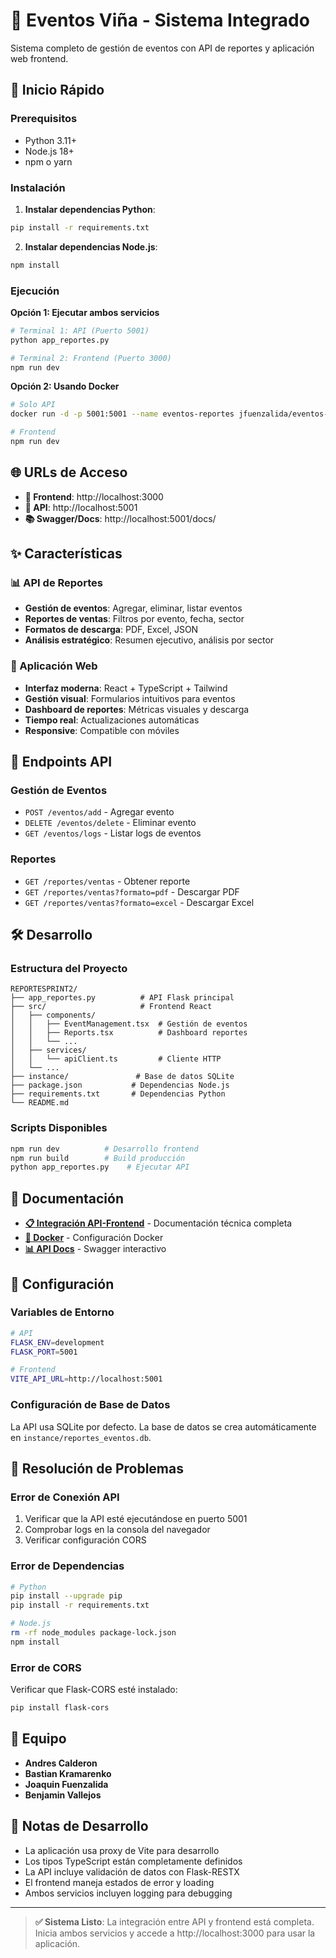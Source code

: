 # 🎫 Eventos Viña - Sistema Integrado

Sistema completo de gestión de eventos con API de reportes y aplicación web frontend.

## 🚀 Inicio Rápido

### Prerequisitos
- Python 3.11+
- Node.js 18+
- npm o yarn

### Instalación

1. **Instalar dependencias Python**:
```bash
pip install -r requirements.txt
```

2. **Instalar dependencias Node.js**:
```bash
npm install
```

### Ejecución

**Opción 1: Ejecutar ambos servicios**
```bash
# Terminal 1: API (Puerto 5001)
python app_reportes.py

# Terminal 2: Frontend (Puerto 3000)
npm run dev
```

**Opción 2: Usando Docker**
```bash
# Solo API
docker run -d -p 5001:5001 --name eventos-reportes jfuenzalida/eventos-vina-reportes:latest

# Frontend
npm run dev
```

## 🌐 URLs de Acceso

- **🎨 Frontend**: http://localhost:3000
- **🔧 API**: http://localhost:5001
- **📚 Swagger/Docs**: http://localhost:5001/docs/

## ✨ Características

### 📊 API de Reportes
- **Gestión de eventos**: Agregar, eliminar, listar eventos
- **Reportes de ventas**: Filtros por evento, fecha, sector
- **Formatos de descarga**: PDF, Excel, JSON
- **Análisis estratégico**: Resumen ejecutivo, análisis por sector

### 🎯 Aplicación Web
- **Interfaz moderna**: React + TypeScript + Tailwind
- **Gestión visual**: Formularios intuitivos para eventos
- **Dashboard de reportes**: Métricas visuales y descarga
- **Tiempo real**: Actualizaciones automáticas
- **Responsive**: Compatible con móviles

## 🔌 Endpoints API

### Gestión de Eventos
- `POST /eventos/add` - Agregar evento
- `DELETE /eventos/delete` - Eliminar evento  
- `GET /eventos/logs` - Listar logs de eventos

### Reportes
- `GET /reportes/ventas` - Obtener reporte
- `GET /reportes/ventas?formato=pdf` - Descargar PDF
- `GET /reportes/ventas?formato=excel` - Descargar Excel

## 🛠️ Desarrollo

### Estructura del Proyecto
```
REPORTESPRINT2/
├── app_reportes.py          # API Flask principal
├── src/                     # Frontend React
│   ├── components/         
│   │   ├── EventManagement.tsx  # Gestión de eventos
│   │   ├── Reports.tsx          # Dashboard reportes
│   │   └── ...
│   ├── services/
│   │   └── apiClient.ts         # Cliente HTTP
│   └── ...
├── instance/               # Base de datos SQLite
├── package.json           # Dependencias Node.js
├── requirements.txt       # Dependencias Python
└── README.md
```

### Scripts Disponibles
```bash
npm run dev          # Desarrollo frontend
npm run build        # Build producción
python app_reportes.py    # Ejecutar API
```

## 📖 Documentación

- **[📋 Integración API-Frontend](./INTEGRACION_API_FRONTEND.md)** - Documentación técnica completa
- **[🐳 Docker](./DOCKER_README.md)** - Configuración Docker
- **[📊 API Docs](http://localhost:5001/docs/)** - Swagger interactivo

## 🔧 Configuración

### Variables de Entorno
```bash
# API
FLASK_ENV=development
FLASK_PORT=5001

# Frontend  
VITE_API_URL=http://localhost:5001
```

### Configuración de Base de Datos
La API usa SQLite por defecto. La base de datos se crea automáticamente en `instance/reportes_eventos.db`.

## 🐛 Resolución de Problemas

### Error de Conexión API
1. Verificar que la API esté ejecutándose en puerto 5001
2. Comprobar logs en la consola del navegador
3. Verificar configuración CORS

### Error de Dependencias
```bash
# Python
pip install --upgrade pip
pip install -r requirements.txt

# Node.js
rm -rf node_modules package-lock.json
npm install
```

### Error de CORS
Verificar que Flask-CORS esté instalado:
```bash
pip install flask-cors
```

## 🤝 Equipo

- **Andres Calderon**
- **Bastian Kramarenko** 
- **Joaquin Fuenzalida**
- **Benjamin Vallejos**

## 📝 Notas de Desarrollo

- La aplicación usa proxy de Vite para desarrollo
- Los tipos TypeScript están completamente definidos
- La API incluye validación de datos con Flask-RESTX
- El frontend maneja estados de error y loading
- Ambos servicios incluyen logging para debugging

---

> **✅ Sistema Listo**: La integración entre API y frontend está completa. Inicia ambos servicios y accede a http://localhost:3000 para usar la aplicación.